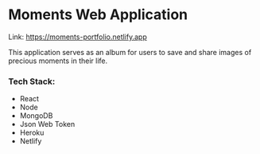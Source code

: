 # Moments Web Application

Link: https://moments-portfolio.netlify.app

This application serves as an album for users to save and share images of precious moments in their life.

### Tech Stack:
* React
* Node
* MongoDB
* Json Web Token
* Heroku
* Netlify

